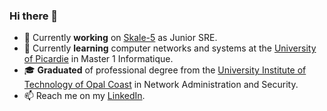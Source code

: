 ### Hi there 👋

- 🔭 Currently **working** on [Skale-5](https://skale-5.com/) as Junior SRE.
- 🌱 Currently **learning** computer networks and systems at the [University of Picardie](https://www.u-picardie.fr/) in Master 1 Informatique.
- 🎓 **Graduated** of professional degree from the [University Institute of Technology of Opal Coast](https://www.iut-littoral.fr/) in Network Administration and Security.
- 📫 Reach me on my [LinkedIn](https://www.linkedin.com/in/tanguynicolas/).

<!--
**tanguynicolas/tanguynicolas** is a ✨ _special_ ✨ repository because its `README.md` (this file) appears on your GitHub profile.

Here are some ideas to get you started:

- 🔭 I’m currently working on ...
- 🌱 I’m currently learning ...
- 👯 I’m looking to collaborate on ...
- 🤔 I’m looking for help with ...
- 💬 Ask me about ...
- 📫 How to reach me: ...
- 😄 Pronouns: ...
- ⚡ Fun fact: ...
-->
